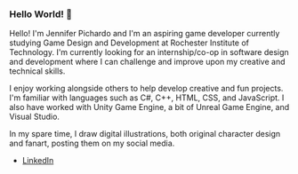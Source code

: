 ### Hello World! 👋

<!--
**RabunndaLuna/RabunndaLuna** is a ✨ _special_ ✨ repository because its `README.md` (this file) appears on your GitHub profile.
-->

Hello! I'm Jennifer Pichardo and I'm an aspiring game developer currently studying Game Design and Development at Rochester Institute of Technology.
I'm currently looking for an internship/co-op in software design and development where I can challenge and improve upon my creative and technical skills.

I enjoy working alongside others to help develop creative and fun projects. I'm familiar with languages such as C#, C++, HTML, CSS, and JavaScript. I also have worked with Unity Game Engine, a bit of Unreal Game Engine, and Visual Studio.


In my spare time, I draw digital illustrations, both original character design and fanart, posting them on my social media.

- [LinkedIn](https://linkedin.com/in/jennifer-pichardo)
